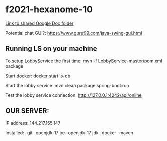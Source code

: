 # f2021-hexanome-10

[Link to shared Google Doc folder](https://drive.google.com/drive/folders/19WheCCSq9KSggepEXmfFJuBdx57oNWcC?usp=sharing)

Potential chat GUI?: https://www.guru99.com/java-swing-gui.html

## Running LS on your machine

To setup LobbyService the first time: mvn -f LobbyService-master/pom.xml package

Start docker: docker start ls-db

Start the lobby service: mvn clean package spring-boot:run

Test the lobby service connection: http://127.0.0.1:4242/api/online


## OUR SERVER:

IP address: 144.217.155.147

Installed:
-git
-openjdk-17 jre
-openjdk-17 jdk
-docker
-maven

